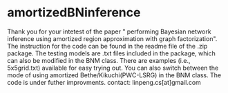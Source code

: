 # amortizedBNinference
Thank you for your intetest of the paper " performing Bayesian network inference using amortized region approximation with graph factorization". 
The instruction for the code can be found in the readme file of the .zip package. The testing models are .txt files included in the package, which can also be modified in the BNM class. 
There are examples (i.e., 5x5grid.txt) available for easy trying out. You can also switch between the mode of using amortized Bethe/Kikuchi(PWC-LSRG) in the BNM class. The code is under futher improvments.  contact: linpeng.cs[at]gmail.com
